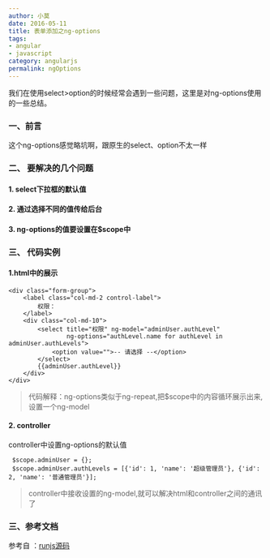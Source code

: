 ```yaml
---
author: 小莫
date: 2016-05-11
title: 表单添加之ng-options
tags:
- angular
- javascript
category: angularjs
permalink: ngOptions
---
```

我们在使用select>option的时候经常会遇到一些问题，这里是对ng-options使用的一些总结。
<!--more-->
### 一、前言
这个ng-options感觉略坑啊，跟原生的select、option不太一样

### 二、 要解决的几个问题
#### 1. select下拉框的默认值
#### 2. 通过选择不同的值传给后台
#### 3. ng-options的值要设置在$scope中

### 三、 代码实例
#### 1.html中的展示


```
<div class="form-group">
    <label class="col-md-2 control-label">
        权限：
    </label>
    <div class="col-md-10">
        <select title="权限" ng-model="adminUser.authLevel"
                ng-options="authLevel.name for authLevel in adminUser.authLevels">
            <option value="">-- 请选择 --</option>
        </select>
        {{adminUser.authLevel}}
    </div>
</div>
```

>代码解释：ng-options类似于ng-repeat,把$scope中的内容循环展示出来,设置一个ng-model

#### 2. controller
 controller中设置ng-options的默认值

```
 $scope.adminUser = {};
 $scope.adminUser.authLevels = [{'id': 1, 'name': '超级管理员'}, {'id': 2, 'name': '普通管理员'}];
```

>controller中接收设置的ng-model,就可以解决html和controller之间的通讯了

### 三、参考文档

参考自 ：[runjs源码](http://runjs.cn/code/nhi8ubrb)
